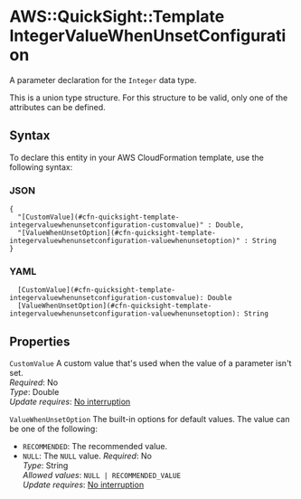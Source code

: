 # AWS::QuickSight::Template IntegerValueWhenUnsetConfiguration<a name="aws-properties-quicksight-template-integervaluewhenunsetconfiguration"></a>

A parameter declaration for the `Integer` data type\.

This is a union type structure\. For this structure to be valid, only one of the attributes can be defined\.

## Syntax<a name="aws-properties-quicksight-template-integervaluewhenunsetconfiguration-syntax"></a>

To declare this entity in your AWS CloudFormation template, use the following syntax:

### JSON<a name="aws-properties-quicksight-template-integervaluewhenunsetconfiguration-syntax.json"></a>

```
{
  "[CustomValue](#cfn-quicksight-template-integervaluewhenunsetconfiguration-customvalue)" : Double,
  "[ValueWhenUnsetOption](#cfn-quicksight-template-integervaluewhenunsetconfiguration-valuewhenunsetoption)" : String
}
```

### YAML<a name="aws-properties-quicksight-template-integervaluewhenunsetconfiguration-syntax.yaml"></a>

```
  [CustomValue](#cfn-quicksight-template-integervaluewhenunsetconfiguration-customvalue): Double
  [ValueWhenUnsetOption](#cfn-quicksight-template-integervaluewhenunsetconfiguration-valuewhenunsetoption): String
```

## Properties<a name="aws-properties-quicksight-template-integervaluewhenunsetconfiguration-properties"></a>

`CustomValue`  <a name="cfn-quicksight-template-integervaluewhenunsetconfiguration-customvalue"></a>
A custom value that's used when the value of a parameter isn't set\.  
*Required*: No  
*Type*: Double  
*Update requires*: [No interruption](https://docs.aws.amazon.com/AWSCloudFormation/latest/UserGuide/using-cfn-updating-stacks-update-behaviors.html#update-no-interrupt)

`ValueWhenUnsetOption`  <a name="cfn-quicksight-template-integervaluewhenunsetconfiguration-valuewhenunsetoption"></a>
The built\-in options for default values\. The value can be one of the following:  
+  `RECOMMENDED`: The recommended value\.
+  `NULL`: The `NULL` value\.
*Required*: No  
*Type*: String  
*Allowed values*: `NULL | RECOMMENDED_VALUE`  
*Update requires*: [No interruption](https://docs.aws.amazon.com/AWSCloudFormation/latest/UserGuide/using-cfn-updating-stacks-update-behaviors.html#update-no-interrupt)
